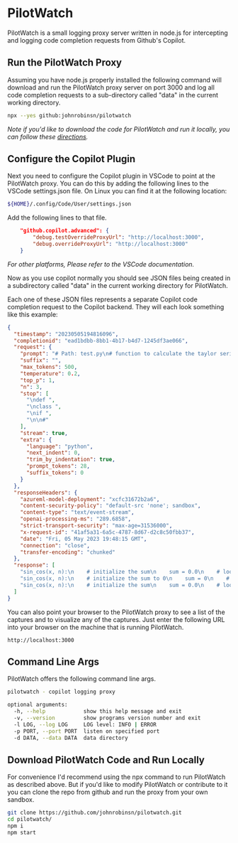 # PilotWatch

PilotWatch is a small logging proxy server written in node.js for intercepting and logging code completion requests from Github's Copilot.

## Run the PilotWatch Proxy
Assuming you have node.js properly installed the following command will download and run the PilotWatch proxy server on port 3000 and log all code completion requests to a sub-directory called "data" in the current working directory.

```bash
npx --yes github:johnrobinsn/pilotwatch
```
_Note if you'd like to download the code for PilotWatch and run it locally, you can follow these [directions](#Download-PilotWatch-Code-and-Run-Locally)._

## Configure the Copilot Plugin
Next you need to configure the Copilot plugin in VSCode to point at the PilotWatch proxy.  You can do this by adding the following lines to the VSCode settings.json file.  On Linux you can find it at the following location:

```bash
${HOME}/.config/Code/User/settings.json
```
Add the following lines to that file.
```json
    "github.copilot.advanced": {
        "debug.testOverrideProxyUrl": "http://localhost:3000",
        "debug.overrideProxyUrl": "http://localhost:3000"
    }
```
_For other platforms, Please refer to the VSCode documentation._

Now as you use copilot normally you should see JSON files being created in a subdirectory called "data" in the current working directory for PilotWatch.

Each one of these JSON files represents a separate Copilot code completion request to the Copilot backend.  They will each look something like this example:

```JSON
{
  "timestamp": "20230505194816096",
  "completionid": "ead1bdbb-8bb1-4b17-b4d7-1245df3ae066",
  "request": {
    "prompt": "# Path: test.py\n# function to calculate the taylor series of sin(x) and cos(x)\ndef ",
    "suffix": "",
    "max_tokens": 500,
    "temperature": 0.2,
    "top_p": 1,
    "n": 3,
    "stop": [
      "\ndef ",
      "\nclass ",
      "\nif ",
      "\n\n#"
    ],
    "stream": true,
    "extra": {
      "language": "python",
      "next_indent": 0,
      "trim_by_indentation": true,
      "prompt_tokens": 28,
      "suffix_tokens": 0
    }
  },
  "responseHeaders": {
    "azureml-model-deployment": "xcfc31672b2a6",
    "content-security-policy": "default-src 'none'; sandbox",
    "content-type": "text/event-stream",
    "openai-processing-ms": "289.6858",
    "strict-transport-security": "max-age=31536000",
    "x-request-id": "41af5a31-6a5c-4787-8d67-d2c8c50fbb37",
    "date": "Fri, 05 May 2023 19:48:15 GMT",
    "connection": "close",
    "transfer-encoding": "chunked"
  },
  "response": [
    "sin_cos(x, n):\n    # initialize the sum\n    sum = 0.0\n    # loop over the first n terms in the sum\n    for i in range(n):\n        # calculate the ith term\n        term = ((-1)**i)*(x**(2*i+1))/math.factorial(2*i+1)\n        # add the ith term to the sum\n        sum += term\n    # return the sum\n    return sum",
    "sin_cos(x, n):\n    # initialize the sum to 0\n    sum = 0\n    # loop over the number of terms in the series\n    for i in range(n):\n        # calculate the numerator\n        num = (-1)**i * x**(2*i + 1)\n        # calculate the denominator\n        den = factorial(2*i + 1)\n        # add the term to the sum\n        sum += num / den\n    # return the sum\n    return sum",
    "sin_cos(x, n):\n    # initialize the sum\n    sum = 0.0\n    # loop over the first n terms in the series\n    for i in range(n):\n        # calculate the ith term in the series\n        term = ((-1)**i)*(x**(2*i+1))/math.factorial(2*i+1)\n        # add the term to the sum\n        sum += term\n    # return the sum\n    return sum"
  ]
}
```

You can also point your browser to the PilotWatch proxy to see a list of the captures and to visualize any of the captures. Just enter the following URL into your browser on the machine that is running PilotWatch.

```
http://localhost:3000
```


## Command Line Args

PilotWatch offers the following command line args.

```bash
pilotwatch - copilot logging proxy

optional arguments:
  -h, --help            show this help message and exit
  -v, --version         show programs version number and exit
  -l LOG, --log LOG     LOG level: INFO | ERROR
  -p PORT, --port PORT  listen on specified port
  -d DATA, --data DATA  data directory
```

## Download PilotWatch Code and Run Locally

For convenience I'd recommend using the npx command to run PilotWatch as described above.  But if you'd like to modify PilotWatch or contribute to it you can clone the repo from github and run the proxy from your own sandbox.

```bash
git clone https://github.com/johnrobinsn/pilotwatch.git
cd pilotwatch/
npm i
npm start
```